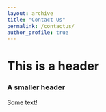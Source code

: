 ```yaml
---
layout: archive
title: "Contact Us"
permalink: /contactus/
author_profile: true
---
```


# This is a header
### A smaller header
Some text!